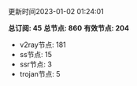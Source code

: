 更新时间2023-01-02 01:24:01

**总订阅: 45**
**总节点: 860**
**有效节点: 204**
- v2ray节点: 181
- ss节点: 15
- ssr节点: 3
- trojan节点: 5
